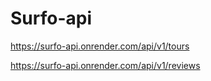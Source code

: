 # Surfo-api

https://surfo-api.onrender.com/api/v1/tours

https://surfo-api.onrender.com/api/v1/reviews
